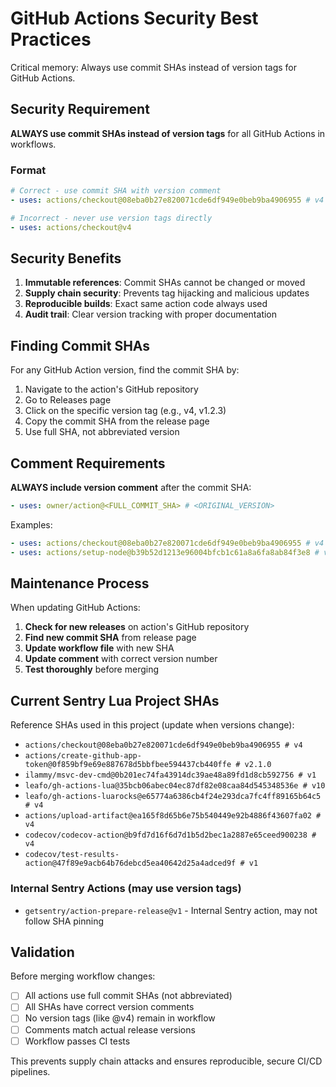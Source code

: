 # GitHub Actions Security Best Practices

Critical memory: Always use commit SHAs instead of version tags for GitHub Actions.

## Security Requirement

**ALWAYS use commit SHAs instead of version tags** for all GitHub Actions in workflows.

### Format
```yaml
# Correct - use commit SHA with version comment
- uses: actions/checkout@08eba0b27e820071cde6df949e0beb9ba4906955 # v4

# Incorrect - never use version tags directly
- uses: actions/checkout@v4
```

## Security Benefits

1. **Immutable references**: Commit SHAs cannot be changed or moved
2. **Supply chain security**: Prevents tag hijacking and malicious updates
3. **Reproducible builds**: Exact same action code always used
4. **Audit trail**: Clear version tracking with proper documentation

## Finding Commit SHAs

For any GitHub Action version, find the commit SHA by:

1. Navigate to the action's GitHub repository
2. Go to Releases page
3. Click on the specific version tag (e.g., v4, v1.2.3)
4. Copy the commit SHA from the release page
5. Use full SHA, not abbreviated version

## Comment Requirements

**ALWAYS include version comment** after the commit SHA:

```yaml
- uses: owner/action@<FULL_COMMIT_SHA> # <ORIGINAL_VERSION>
```

Examples:
```yaml
- uses: actions/checkout@08eba0b27e820071cde6df949e0beb9ba4906955 # v4
- uses: actions/setup-node@b39b52d1213e96004bfcb1c61a8a6fa8ab84f3e8 # v4.0.1
```

## Maintenance Process

When updating GitHub Actions:

1. **Check for new releases** on action's GitHub repository
2. **Find new commit SHA** from release page
3. **Update workflow file** with new SHA
4. **Update comment** with correct version number
5. **Test thoroughly** before merging

## Current Sentry Lua Project SHAs

Reference SHAs used in this project (update when versions change):

- `actions/checkout@08eba0b27e820071cde6df949e0beb9ba4906955 # v4`
- `actions/create-github-app-token@0f859bf9e69e887678d5bbfbee594437cb440ffe # v2.1.0`
- `ilammy/msvc-dev-cmd@0b201ec74fa43914dc39ae48a89fd1d8cb592756 # v1`
- `leafo/gh-actions-lua@35bcb06abec04ec87df82e08caa84d545348536e # v10`
- `leafo/gh-actions-luarocks@e65774a6386cb4f24e293dca7fc4ff89165b64c5 # v4`
- `actions/upload-artifact@ea165f8d65b6e75b540449e92b4886f43607fa02 # v4`
- `codecov/codecov-action@b9fd7d16f6d7d1b5d2bec1a2887e65ceed900238 # v4`
- `codecov/test-results-action@47f89e9acb64b76debcd5ea40642d25a4adced9f # v1`

### Internal Sentry Actions (may use version tags)

- `getsentry/action-prepare-release@v1` - Internal Sentry action, may not follow SHA pinning

## Validation

Before merging workflow changes:

- [ ] All actions use full commit SHAs (not abbreviated)
- [ ] All SHAs have correct version comments
- [ ] No version tags (like @v4) remain in workflow
- [ ] Comments match actual release versions
- [ ] Workflow passes CI tests

This prevents supply chain attacks and ensures reproducible, secure CI/CD pipelines.